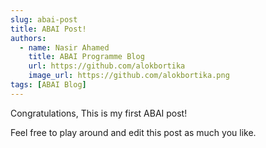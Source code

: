 ```yaml
---
slug: abai-post
title: ABAI Post!
authors:
  - name: Nasir Ahamed
    title: ABAI Programme Blog
    url: https://github.com/alokbortika
    image_url: https://github.com/alokbortika.png
tags: [ABAI Blog]
---
```


Congratulations, This is my first ABAI post!

Feel free to play around and edit this post as much you like.